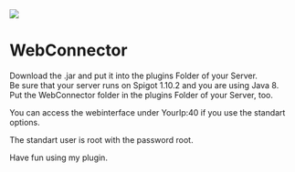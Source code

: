 <img src="https://api.travis-ci.org/Drachenfrucht1/webconnector.svg?branch=master">

<h1>WebConnector</h1>

<p>Download the .jar and put it into the plugins Folder of your Server.<br>
Be sure that your server runs on Spigot 1.10.2 and you are using Java 8.<br>
Put the WebConnector folder in the plugins Folder of your Server, too.</p>

You can access the webinterface under YourIp:40 if you use the standart options.<br>

The standart user is root with the password root.<br>

Have fun using my plugin.
